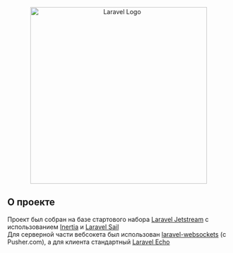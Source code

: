 <p align="center"><a href="https://laravel.com" target="_blank"><img src="https://raw.githubusercontent.com/laravel/art/master/logo-lockup/5%20SVG/2%20CMYK/1%20Full%20Color/laravel-logolockup-cmyk-red.svg" width="400" alt="Laravel Logo"></a></p>

## О проекте
Проект был собран на базе стартового набора [Laravel Jetstream](https://jetstream.laravel.com/introduction.html) с использованием [Inertia](https://inertiajs.com/) и [Laravel Sail](https://laravel.com/docs/10.x/sail)<br>
Для серверной части вебсокета был использован [laravel-websockets](https://beyondco.de/docs/laravel-websockets/getting-started/introduction) (с Pusher.com), а для клиента стандартный [Laravel Echo](https://github.com/laravel/echo)
